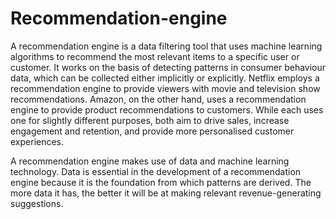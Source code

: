 # Recommendation-engine

A recommendation engine is a data filtering tool that uses machine learning algorithms to recommend the most relevant items to a specific user or customer. It works on the basis of detecting patterns in consumer behaviour data, which can be collected either implicitly or explicitly.
Netflix employs a recommendation engine to provide viewers with movie and television show recommendations. Amazon, on the other hand, uses a recommendation engine to provide product recommendations to customers. While each uses one for slightly different purposes, both aim to drive sales, increase engagement and retention, and provide more personalised customer experiences.

A recommendation engine makes use of data and machine learning technology. Data is essential in the development of a recommendation engine because it is the foundation from which patterns are derived. The more data it has, the better it will be at making relevant revenue-generating suggestions.
